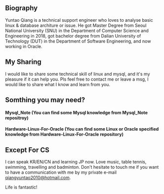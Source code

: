 ## Biography

Yuntao Qiang is a technical support engineer who loves to analyse basic linux & database architure or issue.
He got Master Degree from Seoul National University (SNU) in the Department of Computer Science and Engineering in 2018, got bachelor degree from Dalian University of Technology (DUT) in the Department of Software Engineering, and now working in Oracle.

## My Sharing

I would like to share some technical skill of linux and mysql, and it's my pleasure if it can help you. Pls feel free to contact me or leave a msg, I would like to share what I know and learn from you.


## Somthing you may need?


#### Mysql_Note (You can find some Mysql knowledge from Mysql_Note repositroy)

#### Hardware-Linux-For-Oracle (You can find some Linux or Oracle specified knowledge from Hardware-Linux-For-Oracle repository)


## Except For CS
I can speak KR/EN/CN and learning JP now. Love music, table tennis, swimming, travelling and badminton. Don't hesitate to touch me if you want to have a  communication with me by my private e-mail qiangyuntao2010@hotmail.com.

Life is fantastic!


